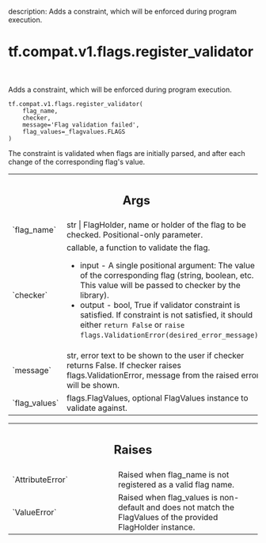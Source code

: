 description: Adds a constraint, which will be enforced during program execution.

<div itemscope itemtype="http://developers.google.com/ReferenceObject">
<meta itemprop="name" content="tf.compat.v1.flags.register_validator" />
<meta itemprop="path" content="Stable" />
</div>

# tf.compat.v1.flags.register_validator

<!-- Insert buttons and diff -->

<table class="tfo-notebook-buttons tfo-api nocontent" align="left">

</table>



Adds a constraint, which will be enforced during program execution.


<pre class="devsite-click-to-copy prettyprint lang-py tfo-signature-link">
<code>tf.compat.v1.flags.register_validator(
    flag_name,
    checker,
    message=&#x27;Flag validation failed&#x27;,
    flag_values=_flagvalues.FLAGS
)
</code></pre>



<!-- Placeholder for "Used in" -->

The constraint is validated when flags are initially parsed, and after each
change of the corresponding flag's value.

<!-- Tabular view -->
 <table class="responsive fixed orange">
<colgroup><col width="214px"><col></colgroup>
<tr><th colspan="2"><h2 class="add-link">Args</h2></th></tr>

<tr>
<td>
`flag_name`<a id="flag_name"></a>
</td>
<td>
str | FlagHolder, name or holder of the flag to be checked.
Positional-only parameter.
</td>
</tr><tr>
<td>
`checker`<a id="checker"></a>
</td>
<td>
callable, a function to validate the flag.

* input - A single positional argument: The value of the corresponding
  flag (string, boolean, etc.  This value will be passed to checker
  by the library).
* output - bool, True if validator constraint is satisfied.
  If constraint is not satisfied, it should either ``return False`` or
  ``raise flags.ValidationError(desired_error_message)``.
</td>
</tr><tr>
<td>
`message`<a id="message"></a>
</td>
<td>
str, error text to be shown to the user if checker returns False.
If checker raises flags.ValidationError, message from the raised
error will be shown.
</td>
</tr><tr>
<td>
`flag_values`<a id="flag_values"></a>
</td>
<td>
flags.FlagValues, optional FlagValues instance to validate
against.
</td>
</tr>
</table>



<!-- Tabular view -->
 <table class="responsive fixed orange">
<colgroup><col width="214px"><col></colgroup>
<tr><th colspan="2"><h2 class="add-link">Raises</h2></th></tr>

<tr>
<td>
`AttributeError`<a id="AttributeError"></a>
</td>
<td>
Raised when flag_name is not registered as a valid flag
name.
</td>
</tr><tr>
<td>
`ValueError`<a id="ValueError"></a>
</td>
<td>
Raised when flag_values is non-default and does not match the
FlagValues of the provided FlagHolder instance.
</td>
</tr>
</table>

